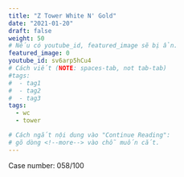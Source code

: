```yaml
---
title: "Z Tower White N' Gold"
date: "2021-01-20"
draft: false
weight: 50
# Nếu có youtube_id, featured_image sẽ bị ẩn.
featured_image: 0
youtube_id: sv6arp5hCu4
# Cách viết (NOTE: spaces-tab, not tab-tab)
#tags:
#  - tag1
#  - tag2
#  - tag3
tags:
  - wc
  - tower

# Cách ngắt nội dung vào "Continue Reading":
# gõ dòng <!--more--> vào chỗ muốn cắt.
---
```


Case number: 058/100